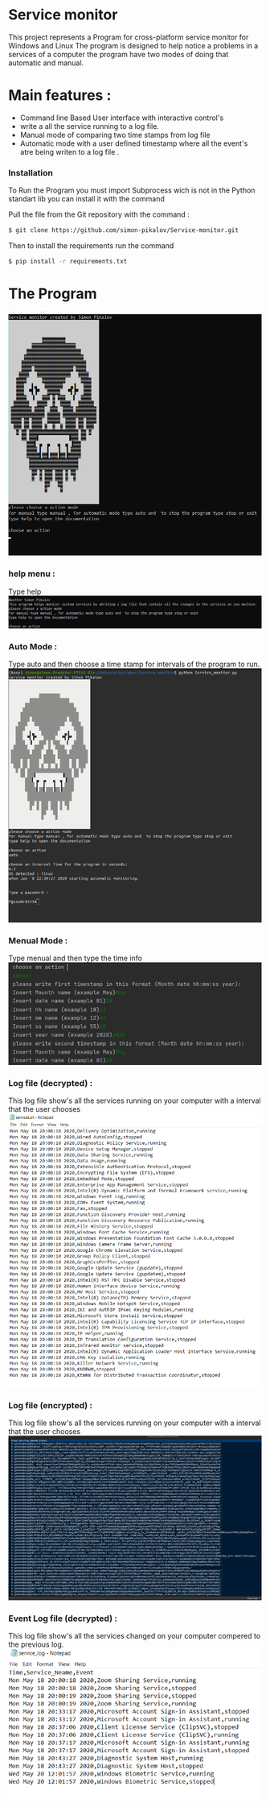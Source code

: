 # Service monitor
This  project represents a Program for cross-platform service monitor for Windows and Linux 
The program is designed to help notice a problems in a services of a computer 
the program have two modes of doing that automatic and manual.  
  
 
 # Main features : 
  
  - Command line  Based User interface with interactive control's
  - write a all the service running to a log file. 
  - Manual mode of comparing two time stamps from log file 
  - Automatic  mode with a user defined timestamp where all the event's atre being writen to a log file .
 

  
### Installation
To Run the Program you must import Subprocess wich is not in the Python standart lib
you can install it with the command

Pull the file from the Git repository with the command : 
```sh
$ git clone https://github.com/simon-pikalov/Service-monitor.git

```
 
Then 
to install the requirements run the command 
```sh
$ pip install -r requirements.txt

```




# The Program
![](photolib/menu.png)

### help menu  : 
Type help
![](photolib/help.png)

### Auto Mode : 
Type auto and then choose a time stamp for intervals of the program to run. 
![](photolib/auto.png)



### Menual Mode : 
Type menual and then type the time info
![](photolib/menual.png)


### Log file (decrypted)  : 
This log file show's all the services running on your computer with a interval that the user chooses 
![](photolib/logper.png)

### Log file (encrypted)  : 
This log file show's all the services running on your computer with a interval that the user chooses 
![](photolib/list_encrypted.png)

### Event Log file (decrypted)  : 
This log file show's all the services changed on your computer compered to the previous log.
![](photolib/log.png)







   


